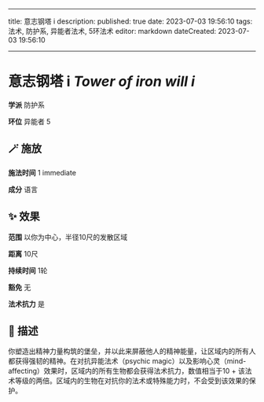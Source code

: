 
---
title: 意志钢塔 i
description: 
published: true
date: 2023-07-03 19:56:10
tags: 法术, 防护系, 异能者法术, 5环法术
editor: markdown
dateCreated: 2023-07-03 19:56:10

---

# **意志钢塔 i** *Tower of iron will i*

**学派** 防护系 

**环位** 异能者 5

## 🪄 施放

**施法时间** 1 immediate

**成分** 语言

## ✨ 效果  

**范围** 以你为中心，半径10尺的发散区域

**距离** 10尺  

**持续时间** 1轮 

**豁免** 无

**法术抗力** 是

## 📖 描述

你塑造出精神力量构筑的堡垒，并以此来屏蔽他人的精神能量，让区域内的所有人都获得强韧的精神。在对抗异能法术（psychic magic）以及影响心灵（mind-affecting）效果时，区域内的所有生物都会获得法术抗力，数值相当于10 + 该法术等级的两倍。区域内的生物在对抗你的法术或特殊能力时，不会受到该效果的保护。
    